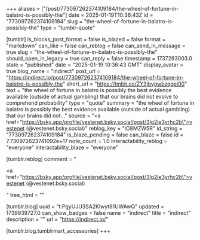+++
aliases = ["/post/773097262374109184/the-wheel-of-fortune-in-balatro-is-possibly-the"]
date = 2025-01-19T10:36:43Z
id = "773097262374109184"
slug = "the-wheel-of-fortune-in-balatro-is-possibly-the"
type = "tumblr-quote"

[tumblr]
is_blocks_post_format = false
is_blazed = false
format = "markdown"
can_like = false
can_reblog = false
can_send_in_message = true
slug = "the-wheel-of-fortune-in-balatro-is-possibly-the"
should_open_in_legacy = true
can_reply = false
timestamp = 1737283003.0
state = "published"
date = "2025-01-19 10:36:43 GMT"
display_avatar = true
blog_name = "indirect"
post_url = "https://indirect.io/post/773097262374109184/the-wheel-of-fortune-in-balatro-is-possibly-the"
short_url = "https://tmblr.co/ZY3jbygwbzqqei00"
text = "the wheel of fortune in balatro is possibly the best evidence available (outside of actual gambling) that our brains did not evolve to comprehend probability"
type = "quote"
summary = "the wheel of fortune in balatro is possibly the best evidence available (outside of actual gambling) that our brains did not..."
source = "<a href=\"https://bsky.app/profile/vestenet.bsky.social/post/3lg2le3yrhc2b\">vestenet (@vestenet.bsky.social)</a>"
reblog_key = "lO8MZW5R"
id_string = "773097262374109184"
is_blaze_pending = false
can_blaze = false
id = 7.730972623741092e+17
note_count = 1.0
interactability_reblog = "everyone"
interactability_blaze = "everyone"

[tumblr.reblog]
comment = "<p><a href=\"https://bsky.app/profile/vestenet.bsky.social/post/3lg2le3yrhc2b\">vestenet (@vestenet.bsky.social)</a></p>"
tree_html = ""

[tumblr.blog]
uuid = "t:PgyUJU3SA2Klwyt81UWAwQ"
updated = 1739939727.0
can_show_badges = false
name = "indirect"
title = "indirect"
description = ""
url = "https://indirect.io/"

[tumblr.blog.tumblrmart_accessories]
+++
